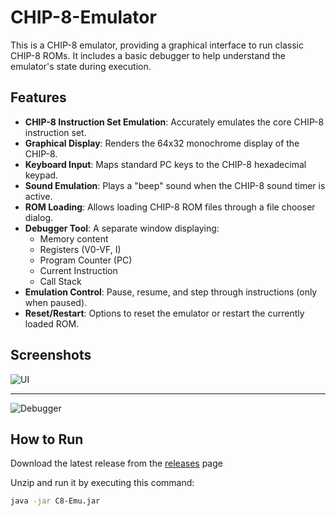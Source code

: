 # CHIP-8-Emulator
This is a CHIP-8 emulator, providing a graphical interface to run classic CHIP-8 ROMs. It includes a basic debugger to help understand the emulator's state during execution.

## Features

* **CHIP-8 Instruction Set Emulation**: Accurately emulates the core CHIP-8 instruction set.
* **Graphical Display**: Renders the 64x32 monochrome display of the CHIP-8.
* **Keyboard Input**: Maps standard PC keys to the CHIP-8 hexadecimal keypad.
* **Sound Emulation**: Plays a "beep" sound when the CHIP-8 sound timer is active.
* **ROM Loading**: Allows loading CHIP-8 ROM files through a file chooser dialog.
* **Debugger Tool**: A separate window displaying:
    * Memory content
    * Registers (V0-VF, I)
    * Program Counter (PC)
    * Current Instruction
    * Call Stack
* **Emulation Control**: Pause, resume, and step through instructions (only when paused).
* **Reset/Restart**: Options to reset the emulator or restart the currently loaded ROM.

## Screenshots
![UI](https://files.catbox.moe/ca9vcq.PNG "UI")

---

![Debugger](https://files.catbox.moe/14f74b.PNG "Debugger")

## How to Run
Download the latest release from the [releases](https://github.com/Volo120/CHIP-8-Emulator/releases) page

Unzip and run it by executing this command:

```bash
java -jar C8-Emu.jar
```

